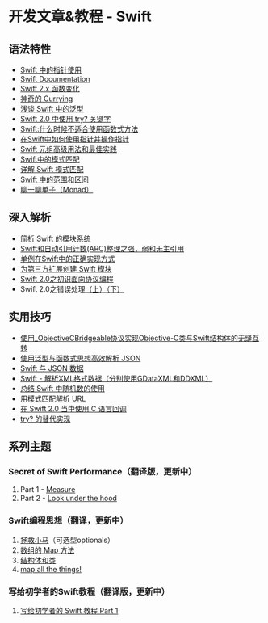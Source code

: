 # 开发文章&教程 - Swift

## 语法特性
- [Swift 中的指针使用][1]
- [Swift Documentation][2]
- [Swift 2.x 函数变化][3]
- [神奇的 Currying][4]
- [浅谈 Swift 中的泛型][5]
- [Swift 2.0 中使用 try? 关键字][6]
- [Swift:什么时候不适合使用函数式方法][7]
- [在Swift中如何使用指针并操作指针][8]
- [Swift 元组高级用法和最佳实践][9]
- [Swift中的模式匹配][10]
- [详解 Swift 模式匹配][11]
- [Swift 中的范围和区间][12]
- [聊一聊单子（Monad）][13]

## 深入解析
- [简析 Swift 的模块系统][14]
- [Swift和自动引用计数(ARC)整理之强，弱和无主引用][15]
- [单例在Swift中的正确实现方式][16]
- [为第三方扩展创建 Swift 模块][17]
- [Swift 2.0之初识面向协议编程][18]
- Swift 2.0之错误处理[（上）][19][（下）][20]

## 实用技巧
- [使用\_ObjectiveCBridgeable协议实现Objective-C类与Swift结构体的无缝互转][21]
- [使用泛型与函数式思想高效解析 JSON][22]
- [Swift 与 JSON 数据][23]
- [Swift - 解析XML格式数据（分别使用GDataXML和DDXML）][24]
- [总结 Swift 中随机数的使用][25]
- [用模式匹配解析 URL][26]
- [在 Swift 2.0 当中使用 C 语言回调][27]
- [try? 的替代实现][28]

## 系列主题
### Secret of Swift Performance（翻译版，更新中）
1. Part 1 - [Measure][29]
2. Part 2 - [Look under the hood][30]

### Swift编程思想（翻译，更新中）
1. [拯救小马][31]（可选型optionals）
2. [数组的 Map 方法][32]
3. [结构体和类][33]
1. [map all the things!][34]

### 写给初学者的Swift教程（翻译版，更新中）
1. [写给初学者的 Swift 教程 Part 1][35]

[1]:	http://onevcat.com/2015/01/swift-pointer/
[2]:	http://nshipster.cn/swift-documentation/
[3]:	http://conanwhf.gitcafe.io/2015/11/02/Swift%202.x%20Function/
[4]:	http://swiftcafe.io/2015/10/23/swift-daily-currying/?hmsr=toutiao.io&utm_medium=toutiao.io&utm_source=toutiao.io
[5]:	http://swift.gg/2015/09/16/swift-generics/ "浅谈 Swift 中的泛型"
[6]:	http://swift.gg/2015/08/31/swift-2-lets-try/ "Swift 2.0 中使用 try? 关键字"
[7]:	http://swift.gg/2015/08/28/swift_when_the_functional_approach_is_not_right/ "Swift:什么时候不适合使用函数式方法"
[8]:	https://github.com/icepy/_posts/issues/3
[9]:	http://swift.gg/2015/10/10/tuples-swift-advanced-usage-best-practices/ "Swift 元组高级用法和最佳实践"
[10]:	http://swift.gg/2015/10/16/swift-pattern-matching/ "Swift中的模式匹配"
[11]:	http://swift.gg/2015/10/27/swift-pattern-matching-in-detail/ "详解 Swift 模式匹配"
[12]:	http://swift.gg/2015/10/26/swift-ranges-and-intervals/ "Swift 中的范围和区间"
[13]:	http://swift.gg/2015/10/30/lets-talk-about-monads/ "聊一聊单子（Monad）"
[14]:	http://www.cocoachina.com/industry/20140621/8904.html
[15]:	http://www.devtf.cn/?p=462
[16]:	http://www.devtf.cn/?p=937
[17]:	http://andelf.github.io/blog/2015/01/23/swift-3rd-library-install-as-swift-modules/
[18]:	http://www.swiftyper.com/Swift/introducing-protocol-oriented-programming-in-swift-2.html "Swift 2.0之初识面向协议编程"
[19]:	http://www.swiftyper.com/Swift/swift2_error_handling.html
[20]:	http://www.swiftyper.com/Swift/swift2_error_handling_part_2.html
[21]:	http://southpeak.github.io/blog/2015/10/26/objectivecbridgeable-protocol-for-objectivec-class-and-swift-struct/?hmsr=toutiao.io&utm_medium=toutiao.io&utm_source=toutiao.io
[22]:	http://codebuild.me/2015/09/14/efficient-json-in-swift-with-functional-concepts-and-generics/
[23]:	http://swiftcafe.io/2015/07/18/swift-json/
[24]:	http://www.hangge.com/blog/cache/detail_646.html
[25]:	http://www.cocoachina.com/swift/20151013/13624.html
[26]:	http://swift.gg/2015/09/15/urls-and-pattern-matching/
[27]:	http://swift.gg/2015/11/11/c-callbacks-in-swift/ "在 Swift 2.0 当中使用 C 语言回调"
[28]:	http://swift.gg/2015/10/13/alternatives-to-try-swiftlang/ "try? 的替代实现"
[29]:	http://southpeak.github.io/blog/2015/11/05/secret-of-swift-performance-part-1/
[30]:	http://southpeak.github.io/blog/2015/11/05/secret-of-swift-performance-part-2/
[31]:	http://swift.gg/2015/09/29/thinking-in-swift-1/ "Swift 编程思想，第一部分：拯救小马"
[32]:	http://swift.gg/2015/10/09/thinking-in-swift-2/ "Swift 编程思想，第二部分：数组的 Map 方法"
[33]:	http://alisoftware.github.io/swift/2015/10/03/thinking-in-swift-3/ "Swift编程思想第三部分：结构体和类"
[34]:	http://swift.gg/2015/10/22/thinking-in-swift-4/ "Swift 编程思想 Part 4：map all the things!"
[35]:	http://swift.gg/2015/11/13/swift-tutorial-for-beginners-part-1/ "写给初学者的 Swift 教程 Part 1"